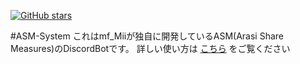 [![GitHub stars](https://img.shields.io/github/stars/mf-Mii/ASM-System.svg?style=social&label=Stars&style=flat)](https://github.com/mf-Mii/ASM-System/stargazers)

#ASM-System
これはmf_Miiが独自に開発しているASM(Arasi Share Measures)のDiscordBotです。
詳しい使い方は [こちら](https://asm.mfmii.ml/bot) をご覧ください